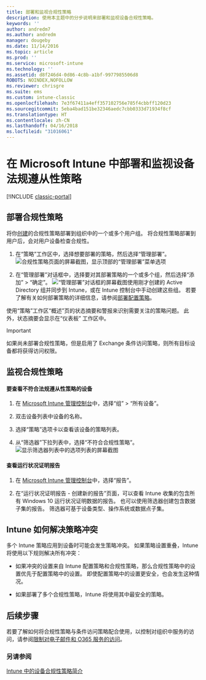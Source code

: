 ```yaml
---
title: 部署和监视合规性策略
description: 使用本主题中的分步说明来部署和监视设备合规性策略。
keywords: ''
author: andredm7
ms.author: andredm
manager: dougeby
ms.date: 11/14/2016
ms.topic: article
ms.prod: ''
ms.service: microsoft-intune
ms.technology: ''
ms.assetid: d8f246d4-0d86-4c8b-a1bf-9977985506d8
ROBOTS: NOINDEX,NOFOLLOW
ms.reviewer: chrisgre
ms.suite: ems
ms.custom: intune-classic
ms.openlocfilehash: 7e3f67411a4eff357102756e785f4cbbff120d23
ms.sourcegitcommit: 5eba4bad151be32346aedc7cbb0333d71934f8cf
ms.translationtype: HT
ms.contentlocale: zh-CN
ms.lasthandoff: 04/16/2018
ms.locfileid: "31016061"
---
```

# <a name="deploy-and-monitor-a-device-compliance-policy-in-microsoft-intune"></a>在 Microsoft Intune 中部署和监视设备法规遵从性策略

[!INCLUDE [classic-portal](../includes/classic-portal.md)]

## <a name="deploy-a-compliance-policy"></a>部署合规性策略
将你[创建](create-a-device-compliance-policy-in-microsoft-intune.md)的合规性策略部署到组织中的一个或多个用户组。 将合规性策略部署到用户后，会对用户设备检查合规性。

1.  在“策略”工作区中，选择想要部署的策略，然后选择“管理部署”。
![合规性策略页面的屏幕截图，显示顶部的“管理部署”菜单选项](./media/intune-sa-3c-deploy-compliance-policy2.png)

2.  在“管理部署”对话框中，选择要对其部署策略的一个或多个组，然后选择“添加” > “确定”。
![“管理部署”对话框的屏幕截图](./media/intune-sa-3d-deploy-compliance-policy3-Manage.png)使用刚才创建的 Active Directory 组并同步到 Intune，或在 Intune 控制台中手动创建这些组。 若要了解有关如何部署策略的详细信息，请参阅[部署配置策略](manage-settings-and-features-on-your-devices-with-microsoft-intune-policies.md)。

使用“策略”工作区“概述”页的状态摘要和警报来识别需要关注的策略问题。 此外，状态摘要会显示在“仪表板”  工作区中。

> [!IMPORTANT]
> 如果尚未部署合规性策略，但是启用了 Exchange 条件访问策略，则所有目标设备都将获得访问权限。

## <a name="monitor-the-compliance-policy"></a>监视合规性策略

#### <a name="to-view-devices-that-do-not-conform-to-a-compliance-policy"></a>要查看不符合法规遵从性策略的设备

1.  在 [Microsoft Intune 管理控制台](https://manage.microsoft.com)中，选择“组” > “所有设备”。

2.  双击设备列表中设备的名称。

3.  选择“策略”选项卡以查看该设备的策略列表。

4.  从“筛选器”下拉列表中，选择“不符合合规性策略”。
![显示筛选器列表中的选项列表的屏幕截图](./media/intune-sa-3e-view-device-noncompliance.png)

#### <a name="to-view-the-health-attestation-reports"></a>查看运行状况证明报告

1.  在 [Microsoft Intune 管理控制台](https://manage.microsoft.com)中，选择“报告”。

2.  在“运行状况证明报告 - 创建新的报告”页面，可以查看 Intune 收集的包含所有 Windows 10 运行状况证明数据的报告。 也可以使用筛选器创建包含数据子集的报告。 筛选器可基于设备类型、操作系统或数据点子集。

## <a name="how-intune-resolves-policy-conflicts"></a>Intune 如何解决策略冲突
多个 Intune 策略应用到设备时可能会发生策略冲突。 如果策略设置重叠，Intune 将使用以下规则解决所有冲突：

-   如果冲突的设置来自 Intune 配置策略和合规性策略，那么合规性策略中的设置优先于配置策略中的设置。 即使配置策略中的设置更安全，也会发生这种情况。

-   如果部署了多个合规性策略，Intune 将使用其中最安全的策略。

## <a name="next-steps"></a>后续步骤
若要了解如何将合规性策略与条件访问策略配合使用，以控制对组织中服务的访问，请参阅[限制对电子邮件和 O365 服务的访问](restrict-access-to-email-and-o365-services-with-microsoft-intune.md)。


### <a name="see-also"></a>另请参阅
[Intune 中的设备合规性策略简介](introduction-to-device-compliance-policies-in-microsoft-intune.md)
